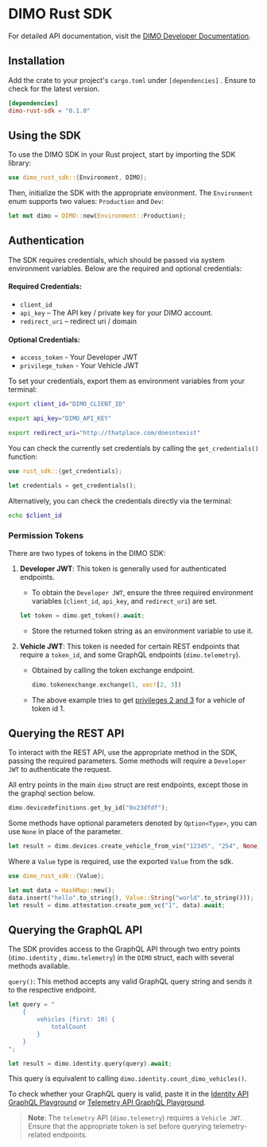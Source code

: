 # DIMO Rust SDK

For detailed API documentation, visit the [DIMO Developer Documentation](https://docs.dimo.org/developer-platform).

## Installation
Add the crate to your project's `cargo.toml` under `[dependencies]` . Ensure to check for the latest version.
```toml
[dependencies]
dimo-rust-sdk = "0.1.0"
```

## Using the SDK

To use the DIMO SDK in your Rust project, start by importing the SDK library:

```rust
use dimo_rust_sdk::{Environment, DIMO};
```

Then, initialize the SDK with the appropriate environment. The `Environment` enum supports two values: `Production` and `Dev`:

```rust
let mut dimo = DIMO::new(Environment::Production);
```

## Authentication

The SDK requires credentials, which should be passed via system environment variables. Below are the required and optional credentials:

#### Required Credentials:
- `client_id`
- `api_key` – The API key / private key for your DIMO account.
- `redirect_uri` – redirect uri / domain

#### Optional Credentials:
- `access_token` - Your Developer JWT
- `privilege_token` - Your Vehicle JWT

To set your credentials, export them as environment variables from your terminal:

```bash
export client_id="DIMO_CLIENT_ID"

export api_key="DIMO_API_KEY"

export redirect_uri="http://thatplace.com/doesntexist"
```

You can check the currently set credentials by calling the `get_credentials()` function:

```rust
use rust_sdk::{get_credentials};

let credentials = get_credentials();
```

Alternatively, you can check the credentials directly via the terminal:

```bash
echo $client_id
```

### Permission Tokens

There are two types of tokens in the DIMO SDK:

1. **Developer JWT**: This token is generally used for authenticated endpoints.
    - To obtain the `Developer JWT`, ensure the three required environment variables (`client_id`, `api_key`, and `redirect_uri`) are set.
    ```rust
    let token = dimo.get_token().await;
   ```
    - Store the returned token string as an environment variable to use it.
   

2. **Vehicle JWT**: This token is needed for certain REST endpoints that require a `token_id`, and some GraphQL endpoints (`dimo.telemetry`).
    - Obtained by calling the token exchange endpoint. 
      ```rust
      dimo.tokenexchange.exchange(1, vec![2, 3])
      ```
    - The above example tries to get [privileges 2 and 3](https://docs.dimo.org/developer-platform/api-references/token-exchange-api/token-exchange-endpoints) for a vehicle of token id 1.

## Querying the REST API

To interact with the REST API, use the appropriate method in the SDK, passing the required parameters. Some methods will require a `Developer JWT` to authenticate the request.

All entry points in the main `dimo` struct are rest endpoints, except those in the graphql section below. 

```rust
dimo.devicedefinitions.get_by_id("0x23dfdf");
```

Some methods have optional parameters denoted by `Option<Type>`, you can use `None` in place of the parameter.

```rust
let result = dimo.devices.create_vehicle_from_vin("12345", "254", None);
```

Where a `Value` type is required, use the exported `Value` from the sdk.

```rust
use dimo_rust_sdk::{Value};

let mut data = HashMap::new();
data.insert("hello".to_string(), Value::String("world".to_string()));
let result = dimo.attestation.create_pom_vc("1", data).await;
```

## Querying the GraphQL API

The SDK provides access to the GraphQL API through two entry points (`dimo.identity` , `dimo.telemetry`) in the `DIMO` struct, each with several methods available. 

`query()`: This method accepts any valid GraphQL query string and sends it to the respective endpoint.

```rust
let query = "
    {
        vehicles (first: 10) {
            totalCount
        }
    }
";

let result = dimo.identity.query(query).await;
```

This query is equivalent to calling `dimo.identity.count_dimo_vehicles()`.

To check whether your GraphQL query is valid, paste it in the [Identity API GraphQL Playground](https://identity-api.dimo.zone/) or [Telemetry API GraphQL Playground](https://telemetry-api.dimo.zone/).

> **Note**: The `telemetry` API (`dimo.telemetry`) requires a `Vehicle JWT`. Ensure that the appropriate token is set before querying telemetry-related endpoints.
